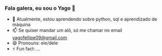 ### Fala galera, eu sou o Yago 👋


- 🌱 Atualmente, estou aprendendo sobre python, sql e aprendizado de máquina
- 📫 Se quiser mandar um alô, só me chamar no email yagofellipe09@gmail.com
- 😄 Pronouns: ele/dele
- ⚡ Fun fact: ...

